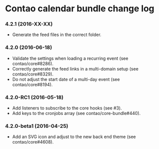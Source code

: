 # Contao calendar bundle change log

### 4.2.1 (2016-XX-XX)

 * Generate the feed files in the correct folder.

### 4.2.0 (2016-06-18)

 * Validate the settings when loading a recurring event (see contao/core#8286).
 * Correctly generate the feed links in a multi-domain setup (see contao/core#8329).
 * Do not adjust the start date of a multi-day event (see contao/core#8194).

### 4.2.0-RC1 (2016-05-18)

 * Add listeners to subscribe to the core hooks (see #3).
 * Add keys to the cronjobs array (see contao/core-bundle#440).

### 4.2.0-beta1 (2016-04-25)

 * Add an SVG icon and adjust to the new back end theme (see contao/core#4608).
